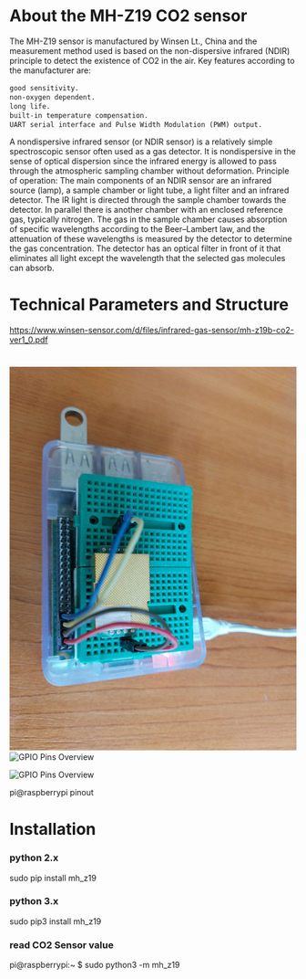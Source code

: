 
# About the MH-Z19 CO2 sensor

The MH-Z19 sensor is manufactured by Winsen Lt., China and the measurement method used is based on the non-dispersive infrared (NDIR) principle to detect the existence of CO2 in the air.
Key features according to the manufacturer are:

    good sensitivity.
    non-oxygen dependent.
    long life.
    built-in temperature compensation.
    UART serial interface and Pulse Width Modulation (PWM) output.

A nondispersive infrared sensor (or NDIR sensor) is a relatively simple spectroscopic sensor often used as a gas detector. It is nondispersive in the sense of optical dispersion since the infrared energy is allowed to pass through the atmospheric sampling chamber without deformation.
Principle of operation:
The main components of an NDIR sensor are an infrared source (lamp), a sample chamber or light tube, a light filter and an infrared detector. The IR light is directed through the sample chamber towards the detector. In parallel there is another chamber with an enclosed reference gas, typically nitrogen. The gas in the sample chamber causes absorption of specific wavelengths according to the Beer–Lambert law, and the attenuation of these wavelengths is measured by the detector to determine the gas concentration. The detector has an optical filter in front of it that eliminates all light except the wavelength that the selected gas molecules can absorb.

# Technical Parameters and Structure

https://www.winsen-sensor.com/d/files/infrared-gas-sensor/mh-z19b-co2-ver1_0.pdf

# 

![Raspberry Pi with mh-z19](assets/images/rpi_mhz19.jpg)
![GPIO Pins Overview](https://cdn.sparkfun.com/r/600-600/assets/learn_tutorials/1/5/9/5/GPIO.png)

![GPIO Pins Overview](https://www.circuits.dk/wp-content/uploads/2017/06/CO2-sensor-MH-Z19-pinout.jpg)


pi@raspberrypi pinout
# Installation

### python 2.x
sudo pip install mh_z19
### python 3.x
sudo pip3 install mh_z19

### read CO2 Sensor value
pi@raspberrypi:~ $ sudo python3 -m mh_z19 